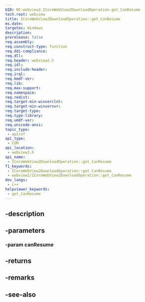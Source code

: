```yaml
---
UID: NF:webview2.ICoreWebView2DownloadOperation.get_CanResume
tech.root: webview
title: ICoreWebView2DownloadOperation::get_CanResume
ms.date: 
targetos: Windows
description: 
prerelease: false
req.assembly: 
req.construct-type: function
req.ddi-compliance: 
req.dll: 
req.header: webview2.h
req.idl: 
req.include-header: 
req.irql: 
req.kmdf-ver: 
req.lib: 
req.max-support: 
req.namespace: 
req.redist: 
req.target-min-winverclnt: 
req.target-min-winversvr: 
req.target-type: 
req.type-library: 
req.umdf-ver: 
req.unicode-ansi: 
topic_type:
 - apiref
api_type:
 - COM
api_location:
 - webview2.h
api_name:
 - ICoreWebView2DownloadOperation::get_CanResume
f1_keywords:
 - ICoreWebView2DownloadOperation::get_CanResume
 - webview2/ICoreWebView2DownloadOperation::get_CanResume
dev_langs:
 - c++
helpviewer_keywords:
 - get_CanResume
---
```


## -description

## -parameters

### -param canResume

## -returns

## -remarks

## -see-also

